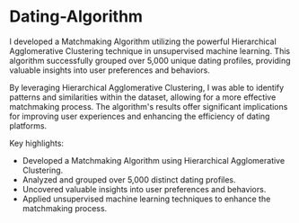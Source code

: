 # Dating-Algorithm
I developed a Matchmaking Algorithm utilizing the powerful Hierarchical Agglomerative Clustering technique in unsupervised machine learning. This algorithm successfully grouped over 5,000 unique dating profiles, providing valuable insights into user preferences and behaviors.

By leveraging Hierarchical Agglomerative Clustering, I was able to identify patterns and similarities within the dataset, allowing for a more effective matchmaking process. The algorithm's results offer significant implications for improving user experiences and enhancing the efficiency of dating platforms.

Key highlights:
- Developed a Matchmaking Algorithm using Hierarchical Agglomerative Clustering.
- Analyzed and grouped over 5,000 distinct dating profiles.
- Uncovered valuable insights into user preferences and behaviors.
- Applied unsupervised machine learning techniques to enhance the matchmaking process.
